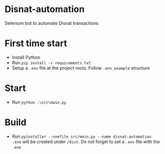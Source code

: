 # Disnat-automation
Selenium bot to automate Disnat transactions

# First time start
* Install Python
* Run `pip install -r requirements.txt`
* Setup a `.env` file at the project roots. Follow `.env_example` structure

# Start
* Run `python .\src\main.py`

# Build
* Run `pyinstaller --onefile src/main.py --name disnat-automation`. `.exe` will be created under `/dist`. Do not forget to set a `.env` file with the `.exe`